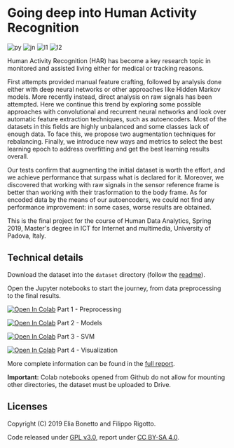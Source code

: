 # Going deep into Human Activity Recognition

![py](https://img.shields.io/badge/Python-3.x-blue.svg?logo=python)
![jn](https://img.shields.io/badge/Jupyter-enabled-orange.svg?logo=Jupyter)
![l1](https://img.shields.io/badge/License-GPL%203.0-brightgreen.svg)
![l2](https://img.shields.io/badge/License-CC%20BY--SA%204.0-red.svg)

Human Activity Recognition (HAR) has become a key research topic in monitored and assisted living either for medical or tracking reasons.

First attempts provided manual feature crafting, followed by analysis done either with deep neural networks or other approaches like Hidden Markov models.
More recently instead, direct analysis on raw signals has been attempted.
Here we continue this trend by exploring some possible approaches with convolutional and recurrent neural networks and look over automatic feature extraction techniques, such as autoencoders.
Most of the datasets in this fields are highly unbalanced and some classes lack of enough data.
To face this, we propose two augmentation techniques for rebalancing.
Finally, we introduce new ways and metrics to select the best learning epoch to address overfitting and get the best learning results overall.

Our tests confirm that augmenting the initial dataset is worth the effort, and we achieve performance that surpass what is declared for it.
Moreover, we discovered that working with raw signals in the sensor reference frame is better than working with their trasformation to the body frame.
As for encoded data by the means of our autoencoders, we could not find any performance improvement: in some cases, worse results are obtained.

This is the final project for the course of Human Data Analytics, Spring 2019, Master's degree in ICT for Internet and multimedia, University of Padova, Italy.

## Technical details

Download the dataset into the `dataset` directory (follow the [readme](dataset/README.md)).

Open the Jupyter notebooks to start the journey, from data preprocessing to the final results.

[![Open In Colab](https://colab.research.google.com/assets/colab-badge.svg)](https://colab.research.google.com/github/eliabntt/REPO/blob/master/HAR-1-Preprocessing.ipynb) Part 1 - Preprocessing

[![Open In Colab](https://colab.research.google.com/assets/colab-badge.svg)](https://colab.research.google.com/github/eliabntt/REPO/blob/master/HAR-2-Models.ipynb) Part 2 - Models

[![Open In Colab](https://colab.research.google.com/assets/colab-badge.svg)](https://colab.research.google.com/github/eliabntt/REPO/blob/master/HAR-3-SVM.ipynb) Part 3 - SVM

[![Open In Colab](https://colab.research.google.com/assets/colab-badge.svg)](https://colab.research.google.com/github/eliabntt/REPO/blob/master/HAR-4-Visualization.ipynb) Part 4 - Visualization

More complete information can be found in the [full report](report/report.pdf).

**Important:** Colab notebooks opened from Github do not allow for mounting other directories, the dataset must be uploaded to Drive.

## Licenses

Copyright (C) 2019 Elia Bonetto and Filippo Rigotto.

Code released under [GPL v3.0](LICENSE), report under [CC BY-SA 4.0](https://creativecommons.org/licenses/by-sa/4.0/deed.en).
